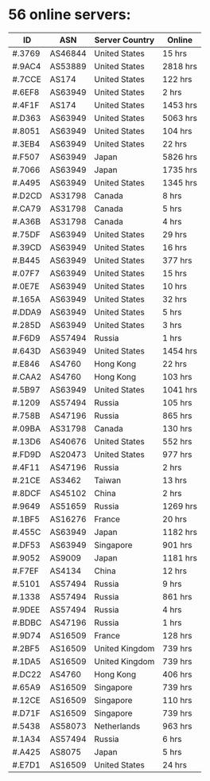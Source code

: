 # 56 online servers:

| ID | ASN | Server Country | Online |
| ------ | ------ | ------ | ------ |
| #.3769 | AS46844 | United States | 15 hrs |
| #.9AC4 | AS53889 | United States | 2818 hrs |
| #.7CCE | AS174 | United States | 122 hrs |
| #.6EF8 | AS63949 | United States | 2 hrs |
| #.4F1F | AS174 | United States | 1453 hrs |
| #.D363 | AS63949 | United States | 5063 hrs |
| #.8051 | AS63949 | United States | 104 hrs |
| #.3EB4 | AS63949 | United States | 22 hrs |
| #.F507 | AS63949 | Japan | 5826 hrs |
| #.7066 | AS63949 | Japan | 1735 hrs |
| #.A495 | AS63949 | United States | 1345 hrs |
| #.D2CD | AS31798 | Canada | 8 hrs |
| #.CA79 | AS31798 | Canada | 5 hrs |
| #.A36B | AS31798 | Canada | 4 hrs |
| #.75DF | AS63949 | United States | 29 hrs |
| #.39CD | AS63949 | United States | 16 hrs |
| #.B445 | AS63949 | United States | 377 hrs |
| #.07F7 | AS63949 | United States | 15 hrs |
| #.0E7E | AS63949 | United States | 10 hrs |
| #.165A | AS63949 | United States | 32 hrs |
| #.DDA9 | AS63949 | United States | 5 hrs |
| #.285D | AS63949 | United States | 3 hrs |
| #.F6D9 | AS57494 | Russia | 1 hrs |
| #.643D | AS63949 | United States | 1454 hrs |
| #.E846 | AS4760 | Hong Kong | 22 hrs |
| #.CAA2 | AS4760 | Hong Kong | 103 hrs |
| #.5B97 | AS63949 | United States | 1041 hrs |
| #.1209 | AS57494 | Russia | 105 hrs |
| #.758B | AS47196 | Russia | 865 hrs |
| #.09BA | AS31798 | Canada | 130 hrs |
| #.13D6 | AS40676 | United States | 552 hrs |
| #.FD9D | AS20473 | United States | 977 hrs |
| #.4F11 | AS47196 | Russia | 2 hrs |
| #.21CE | AS3462 | Taiwan | 13 hrs |
| #.8DCF | AS45102 | China | 2 hrs |
| #.9649 | AS51659 | Russia | 1269 hrs |
| #.1BF5 | AS16276 | France | 20 hrs |
| #.455C | AS63949 | Japan | 1182 hrs |
| #.DF53 | AS63949 | Singapore | 901 hrs |
| #.9052 | AS9009 | Japan | 1181 hrs |
| #.F7EF | AS4134 | China | 12 hrs |
| #.5101 | AS57494 | Russia | 9 hrs |
| #.1338 | AS57494 | Russia | 861 hrs |
| #.9DEE | AS57494 | Russia | 4 hrs |
| #.BDBC | AS47196 | Russia | 1 hrs |
| #.9D74 | AS16509 | France | 128 hrs |
| #.2BF5 | AS16509 | United Kingdom | 739 hrs |
| #.1DA5 | AS16509 | United Kingdom | 739 hrs |
| #.DC22 | AS4760 | Hong Kong | 406 hrs |
| #.65A9 | AS16509 | Singapore | 739 hrs |
| #.12CE | AS16509 | Singapore | 110 hrs |
| #.D71F | AS16509 | Singapore | 739 hrs |
| #.5438 | AS58073 | Netherlands | 963 hrs |
| #.1A34 | AS57494 | Russia | 6 hrs |
| #.A425 | AS8075 | Japan | 5 hrs |
| #.E7D1 | AS16509 | United States | 24 hrs |

